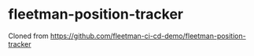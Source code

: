 # fleetman-position-tracker
Cloned from https://github.com/fleetman-ci-cd-demo/fleetman-position-tracker
